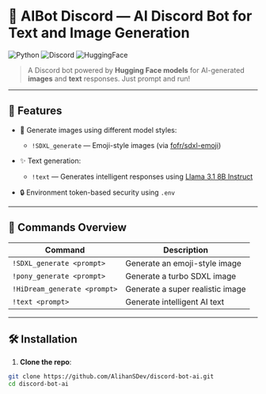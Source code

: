 # 🤖 AIBot Discord — AI Discord Bot for Text and Image Generation

![Python](https://img.shields.io/badge/Python-3.10+-blue.svg)
![Discord](https://img.shields.io/badge/Discord-Bot-7289DA.svg)
![HuggingFace](https://img.shields.io/badge/Hugging%20Face-Model%20API-yellow)

> A Discord bot powered by **Hugging Face models** for AI-generated **images** and **text** responses. Just prompt and run!

---

## 🚀 Features

- 🎨 Generate images using different model styles:
  - `!SDXL_generate` — Emoji-style images (via [fofr/sdxl-emoji](https://huggingface.co/fofr/sdxl-emoji))

- ✨ Text generation:
  - `!text` — Generates intelligent responses using [Llama 3.1 8B Instruct](https://huggingface.co/meta-llama/Llama-3.1-8B-Instruct)

- 🔒 Environment token-based security using `.env`

---

## 🧠 Commands Overview

| Command               | Description                          |
|-----------------------|--------------------------------------|
| `!SDXL_generate <prompt>`  | Generate an emoji-style image       |
| `!pony_generate <prompt>`  | Generate a turbo SDXL image         |
| `!HiDream_generate <prompt>` | Generate a super realistic image   |
| `!text <prompt>`          | Generate intelligent AI text       |

---

## 🛠️ Installation

1. **Clone the repo**:

```bash
git clone https://github.com/AlihanSDev/discord-bot-ai.git
cd discord-bot-ai
